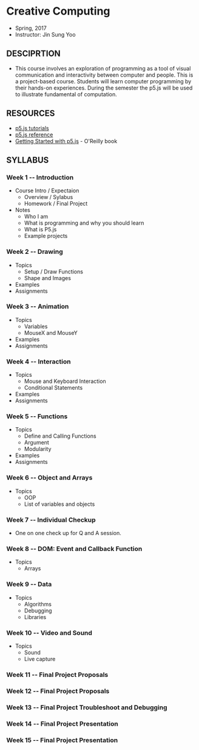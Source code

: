 # Creative Computing
- Spring, 2017
- Instructor: Jin Sung Yoo

## DESCIPRTION
- This course involves an exploration of programming as a tool of visual communication and interactivity between computer and people. This is a project-based course. Students will learn computer programming by their hands-on experiences. During the semester the p5.js will be used to illustrate fundamental of computation.

## RESOURCES
- [p5.js tutorials](http://p5js.org/tutorials/)
- [p5.js reference](http://p5js.org/reference)
- [Getting Started with p5.js](http://amzn.to/1PmztVt) - O'Reilly book

## SYLLABUS

### Week 1 -- Introduction
* Course Intro / Expectaion
  * Overview / Sylabus
  * Homework / Final Project
* Notes
  * Who I am
  * What is programming and why you should learn
  * What is P5.js
  * Example projects

### Week 2 -- Drawing
* Topics
  * Setup / Draw Functions
  * Shape and Images
* Examples
* Assignments

### Week 3 -- Animation
* Topics
  * Variables
  * MouseX and MouseY
* Examples
* Assignments

### Week 4 -- Interaction
* Topics
  * Mouse and Keyboard Interaction
  * Conditional Statements
* Examples
* Assignments

### Week 5 -- Functions
* Topics
  * Define and Calling Functions
  * Argument
  * Modularity
* Examples
* Assignments

### Week 6 -- Object and Arrays
* Topics
  * OOP
  * List of variables and objects

### Week 7 -- Individual Checkup
* One on one check up for Q and A session.

### Week 8 -- DOM: Event and Callback Function
* Topics
  * Arrays

### Week 9 -- Data
* Topics
  * Algorithms
  * Debugging
  * Libraries

### Week 10 -- Video and Sound
* Topics
  * Sound
  * Live capture

### Week 11 -- Final Project Proposals

### Week 12 -- Final Project Proposals

### Week 13 -- Final Project Troubleshoot and Debugging

### Week 14 -- Final Project Presentation

### Week 15 -- Final Project Presentation
